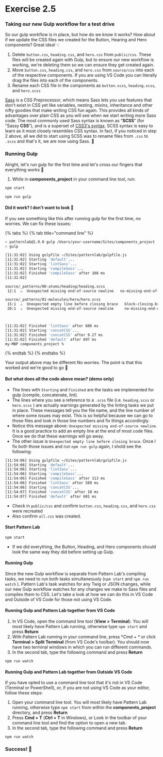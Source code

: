 # Exercise 2.5

### Taking our new Gulp workflow for a test drive

So our gulp workflow is in place, but how do we know it works?  How about if we update the CSS files we created for the Button, Hearing and Hero components?  Great idea! 💡

1. Delete `button.css`, `heading.css`, and `hero.css` from `public/css`.  These files will be created again with Gulp, but to ensure our new workflow is working, we're deleting them so we can ensure they get created again.
2. Move `button.css`, `heading.css`, and `hero.css` from `source/css` into each of the respective components.  If you are using VS Code you can literally drag the files into each of the components.
3. Rename each CSS file in the components as `button.scss`, `heading.scss`, and `hero.scss`

[Sass](https://sass-lang.com/guide) is a CSS Preprocessor, which means Sass lets you use features that don't exist in CSS yet like variables, nesting, mixins, inheritance and other nifty goodies that make writing CSS fun again. This provides all kinds of advantages over plain CSS as you will see when we start writing more Sass code.  The most commonly used Sass syntax is known as “**SCSS**” \(for “Sassy **CSS**”\), and is a superset of [CSS3's syntax](https://learn.shayhowe.com/html-css/getting-to-know-css/).  SCSS syntax is easy to learn as it most closely resembles CSS syntax.  In fact, if you noticed in step 2 above, all we did to start using SCSS was to rename files from `.css` to `.scss` and that's it, we are now using Sass. 🤯

### Running Gulp

Alright, let's run gulp for the first time and let's cross our fingers that everything works 🤞

1. While in **components\_project** in your command line tool, run:

```bash
npm start

npm run gulp
```

#### Did it work?  I don't want to look 🙉 

If you see something like this after running gulp for the first time, no worries.  We can fix these issues:

{% tabs %}
{% tab title="command line" %}
```bash
> patternlab@1.0.0 gulp /Users/your-username/Sites/components_project
> gulp

[11:31:02] Using gulpfile ~/Sites/patternlab/gulpfile.js
[11:31:02] Starting 'default'...
[11:31:02] Starting 'lintSass'...
[11:31:02] Starting 'compileSass'...
[11:31:02] Finished 'compileSass' after 108 ms
[11:31:02] 

source/_patterns/00-atoms/heading/heading.scss
 12:1  ⚠  Unexpected missing end-of-source newline   no-missing-end-of-source-newline

source/_patterns/01-molecules/hero/hero.scss
 15:1  ⚠  Unexpected empty line before closing brace   block-closing-brace-empty-line-before
 20:1  ⚠  Unexpected missing end-of-source newline     no-missing-end-of-source-newline



[11:31:02] Finished 'lintSass' after 686 ms
[11:31:02] Starting 'concatCSS'...
[11:31:02] Finished 'concatCSS' after 9.27 ms
[11:31:02] Finished 'default' after 697 ms
my-MBP components_project % 
```
{% endtab %}
{% endtabs %}

Your output above may be different  No worries.  The point is that this worked and we're good to go 🙌

#### But what does all the code above mean? \(demo only\)

* The lines with `Starting` and `Finished` are the tasks we implemented for gulp \(compile, concatenate, lint\).
* The lines where you see a reference to a `.scss` file \(i.e. `heading.scss` or `hero.scss` \) are actually warnings generated by the linting tasks we put in place.  These messages tell you the file name, and the line number of where some issues may exist.  This is so helpful because we can go to those files and look in those line numbers and fix things accordingly.
* Notice this message above: `Unexpected missing end-of-source newline`.  It is a good practice to add an empty line at the end of most code files.  Once we do that these warnings will go away.
* The other issue is `Unexpected empty line before closing brace`.  Once I fix both those issues and run `npm run gulp` again, I shold see the following:

```bash
[11:54:06] Using gulpfile ~/Sites/patternlab/gulpfile.js
[11:54:06] Starting 'default'...
[11:54:06] Starting 'lintSass'...
[11:54:06] Starting 'compileSass'...
[11:54:06] Finished 'compileSass' after 113 ms
[11:54:06] Finished 'lintSass' after 589 ms
[11:54:06] Starting 'concatCSS'...
[11:54:07] Finished 'concatCSS' after 10 ms
[11:54:07] Finished 'default' after 601 ms
```

* Check in `public/css` and confirm `button.css`, `heading.css`, and `hero.css` were recreated
* Also confirm `all.css` was created.

#### Start Pattern Lab

```bash
npm start
```

* If we did everything, the Button, Heading, and Hero components should look the same way they did before setting up Gulp.

#### Running Gulp

Since the new Gulp workflow is separate from Pattern Lab's compiling tasks, we need to run both tasks simultaneously \(`npm start` and `npm run watch` \). Pattern Lab's task watches for any Twig or JSON changes, while our new Gulp workflow watches for any changes we make to Sass files and compiles them to CSS. Let's take a look at how we can do this in VS Code and Outside of VS Code for those not using VS Code.

#### Running Gulp and Pattern Lab together from VS Code

1. In VS Code, open the command line tool \(**View &gt; Terminal**\).  You will most likely have Pattern Lab running, otherwise type `npm start` and press **Return**
2. With Pattern Lab running in your command line, press **Cmd + \** or click **Terminal &gt; Split Terminal** \(from VS Code's toolbar\).  You should now have  two terminal windows in which you can run different commands.
3. In the second tab, type the following command and press **Return**

```text
npm run watch
```

#### Running Gulp and Pattern Lab together from Outside VS Code

If you have opted to use a command line tool that it's not in VS Code \(Terminal or PowerShell\), or, if you are not using VS Code as your editor, follow these steps:

1. Open your command line tool.  You will most likely have Pattern Lab running, otherwise type `npm start` from within the **components\_project** directory, and press **Return**
2. Press **Cmd + T** \(**Ctrl + T** in Windows\), or Look in the toolbar of your command line tool and find the option to open a new tab.
3. In the second tab, type the following command and press **Return**

```text
npm run watch
```

### Success! 💪

